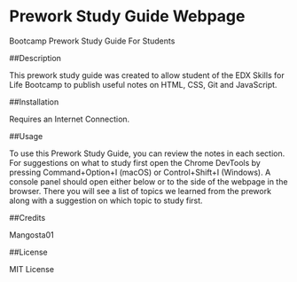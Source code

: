 # Prework Study Guide Webpage

Bootcamp Prework Study Guide For Students

##Description

This prework study guide was created to allow student of the EDX Skills for Life Bootcamp to publish useful notes on HTML, CSS, Git and JavaScript.

##Installation

Requires an  Internet Connection.

##Usage

To use this Prework Study Guide, you can review the notes in each section. For suggestions on what to study first open the Chrome DevTools by pressing Command+Option+I (macOS) or Control+Shift+I (Windows). A console panel should open either below or to the side of the webpage in the browser. There you will see a list of topics we learned from the prework along with a suggestion on which topic to study first.

##Credits

Mangosta01

##License

MIT License
